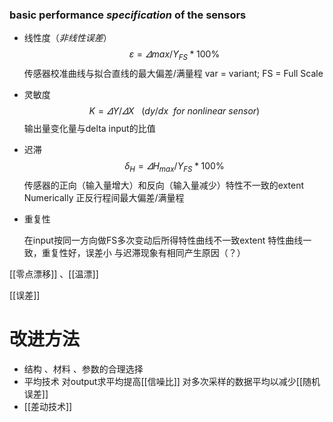 ### basic performance *specification* of the sensors
- 线性度（*非线性误差*）
	 $$ \varepsilon  = \varDelta max / Y_{FS} *100\% $$
	 传感器校准曲线与拟合直线的最大偏差/满量程
	 var = variant; FS = Full Scale
	 
- 灵敏度
	 $$K = \varDelta Y / \varDelta  X  \ \ \  (dy / dx \ \ for\ nonlinear\ sensor)$$
	  输出量变化量与delta input的比值
	 	 
- 迟滞
	$$ \delta _H  = \varDelta H_{max} / Y_{FS} *100\% $$
	 	 传感器的正向（输入量增大）和反向（输入量减少）特性不一致的extent
		 Numerically 正反行程间最大偏差/满量程

- 重复性
	
	在input按同一方向做FS多次变动后所得特性曲线不一致extent
	特性曲线一致，重复性好，误差小
	与迟滞现象有相同产生原因（？）

[[零点漂移]] 、[[温漂]]

[[误差]]

# 改进方法

- 结构 、材料 、参数的合理选择
- 平均技术
	 对output求平均提高[[信噪比]]
	 对多次采样的数据平均以减少[[随机误差]]
- [[差动技术]]
